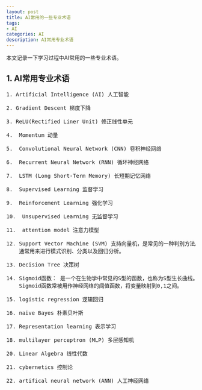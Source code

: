 ```yaml
---
layout: post
title: AI常用的一些专业术语
tags:
- AI
categories: AI
description: AI常用专业术语
---
```



本文记录一下学习过程中AI常用的一些专业术语。

<!-- more -->

## 1. AI常用专业术语
<pre>
1. Artificial Intelligence (AI) 人工智能

2. Gradient Descent 梯度下降

3. ReLU(Rectified Liner Unit) 修正线性单元

4.  Momentum 动量

5.  Convolutional Neural Network (CNN) 卷积神经网络

6.  Recurrent Neural Network (RNN) 循环神经网络

7.  LSTM (Long Short-Term Memory) 长短期记忆网络

8.  Supervised Learning 监督学习

9.  Reinforcement Learning 强化学习

10.  Unsupervised Learning 无监督学习

11.  attention model 注意力模型

12. Support Vector Machine (SVM) 支持向量机，是常见的一种判别方法。在机器学习领域，是一个有监督的学习模型，
    通常用来进行模式识别、分类以及回归分析。

13. Decision Tree 决策树

14. Sigmoid函数： 是一个在生物学中常见的S型的函数，也称为S型生长曲线。在信息科学中，由于其单增以及反函数单增等性质，
    Sigmoid函数常被用作神经网络的阈值函数，将变量映射到0,1之间。

15. logistic regression 逻辑回归

16. naive Bayes 朴素贝叶斯

17. Representation learning 表示学习

18. multilayer perceptron (MLP) 多层感知机

20. Linear Algebra 线性代数

21. cybernetics 控制论

22. artifical neural network (ANN) 人工神经网络

</pre>



<br />
<br />
<br />


